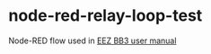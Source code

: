 # node-red-relay-loop-test
Node-RED flow used in [EEZ BB3 user manual](https://www.envox.hr/eez/eez-bench-box-3/bb3-user-manual/17-node-red-integration.html)
